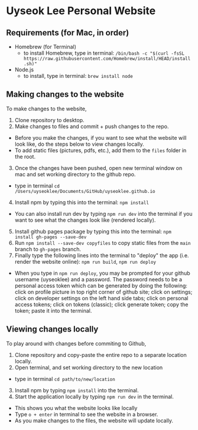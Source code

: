# Uyseok Lee Personal Website

## Requirements (for Mac, in order)
- Homebrew (for Terminal)
  - to install Homebrew, type in terminal: `/bin/bash -c "$(curl -fsSL https://raw.githubusercontent.com/Homebrew/install/HEAD/install.sh)"`
- Node.js
  - to install, type in terminal: `brew install node`
 
## Making changes to the website 
To make changes to the website,

1. Clone repository to desktop.
2. Make changes to files and commit + push changes to the repo.
- Before you make the changes, if you want to see what the website will look like, do the steps below to view changes locally.
- To add static files (pictures, pdfs, etc.), add them to the `files` folder in the root.
3. Once the changes have been pushed, open new terminal window on mac and set working directory to the github repo.
- type in terminal `cd /Users/uyseoklee/Documents/GitHub/uyseoklee.github.io`
4. Install npm by typing this into the terminal: `npm install`
- You can also install run dev by typing `npm run dev` into the terminal if you want to see what the changes look like (rendered locally).
5. Install github pages package by typing this into the terminal: `npm install gh-pages --save-dev`
6. Run `npm install --save-dev copyfiles` to copy static files from the `main` branch to `gh-pages` branch.
7. Finally type the following lines into the terminal to "deploy" the app (i.e. render the website online): `npm run build`, `npm run deploy`
- When you type in `npm run deploy`, you may be prompted for your github username (uyseoklee) and a password. The password needs to be a personal access token which can be generated by doing the following: click on profile picture in top right corner of github site; click on settings; click on developer settings on the left hand side tabs; click on personal access tokens; click on tokens (classic); click generate token; copy the token; paste it into the terminal.
  

## Viewing changes locally
To play around with changes before commiting to Github, 

1. Clone repository and copy-paste the entire repo to a separate location locally.
2. Open terminal, and set working directory to the new location
- type in terminal `cd path/to/new/location`
3. Install npm by typing `npm install` into the terminal.
4. Start the application locally by typing `npm run dev` in the terminal.
- This shows you what the website looks like locally
- Type `o + enter` in terminal to see the website in a browser.
- As you make changes to the files, the website will update locally.
